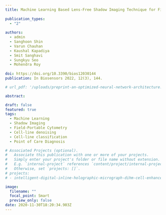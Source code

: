 ```yaml
---
title: Machine Learning Based Lens-Free Shadow Imaging Technique for Field-Portable Cytometry
  
publication_types:
  - "2"
  
authors:
  - admin
  - Sanghoon Shin
  - Varun Chauhan
  - Kaushal Kapadiya
  - Smit Sanghavi
  - Sungkyu Seo
  - Mohendra Roy
    
doi: https://doi.org/10.3390/bios12030144
publication: In Biosensors 2022, 12(3), 144.

# url_pdf: '/uploads/preprint-an-optimized-neural-network-architecture.pdf'

abstract: 

draft: false
featured: true
tags:
  - Machine Learning
  - Shadow Imaging
  - Field-Portable Cytometry
  - Cell-line denoising
  - Cell-line classification
  - Point of Care Diagnosis

# Associated Projects (optional).
#   Associate this publication with one or more of your projects.
#   Simply enter your project's folder or file name without extension.
#   E.g. `internal-project` references `content/project/internal-project/index.md`.
#   Otherwise, set `projects: []`.
# projects:
# - intelligent-digital-inline-holographic-micrograph-dihm-cell-enhancement-and-characterization

image:
  filename: ""
  focal_point: Smart
  preview_only: false
date: 2020-11-30T18:20:34.903Z
---
```

